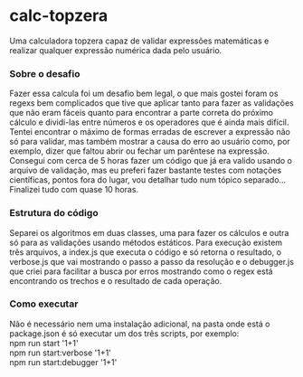 # calc-topzera
Uma calculadora topzera capaz de validar expressões matemáticas e realizar qualquer expressão numérica dada pelo usuário.

### Sobre o desafio
Fazer essa calcula foi um desafio bem legal, o que mais gostei foram os regexs bem complicados que tive que aplicar tanto para fazer as validações que não eram fáceis quanto para encontrar a parte correta do próximo cálculo e dividi-las entre números e os operadores que é ainda mais difícil. Tentei encontrar o máximo de formas erradas de escrever a expressão não só para validar, mas também mostrar a causa do erro ao usuário como, por exemplo, dizer que faltou abrir ou fechar um parêntese na expressão.
<br>  Consegui com cerca de 5 horas fazer um código que já era valido usando o arquivo de validação, mas eu preferi fazer bastante testes com notações científicas, pontos fora do lugar, vou detalhar tudo num tópico separado... Finalizei tudo com quase 10 horas.

### Estrutura do código
Separei os algoritmos em duas classes, uma para fazer os cálculos e outra só para as validações usando métodos estáticos. Para execução existem três arquivos, a index.js que executa o código e só retorna o resultado, o verbose.js que vai mostrando o passo a passo da resolução e o debugger.js que criei para facilitar a busca por erros mostrando como o regex está encontrando os trechos e o resultado de cada operação.

### Como executar
Não é necessário nem uma instalação adicional, na pasta onde está o package.json é só executar um dos três scripts, por exemplo:
<br>npm run start '1+1'
<br>npm run start:verbose '1+1'
<br>npm run start:debugger '1+1'
